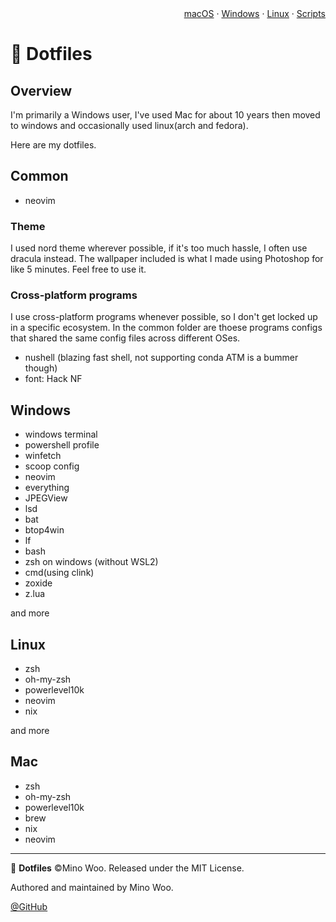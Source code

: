 <div align="right">
<a href="#macos">macOS</a> · <a href="#windows">Windows</a> · <a href="#linux">Linux</a> · <a href="#scripts">Scripts</a>
</div>

# 🚯 Dotfiles


## Overview

I'm primarily a Windows user, I've used Mac for about 10 years then moved to windows and occasionally used linux(arch and fedora). 

Here are my dotfiles.

## Common

- neovim

### Theme

I used nord theme wherever possible, if it's too much hassle, I often use dracula instead.
The wallpaper included is what I made using Photoshop for like 5 minutes. Feel free to use it.

### Cross-platform programs

I use cross-platform programs whenever possible, so I don't get locked up in a specific ecosystem.
In the common folder are thoese programs configs that shared the same config files across different OSes. 

- nushell (blazing fast shell, not supporting conda ATM is a bummer though)
- font: Hack NF

## Windows

- windows terminal
- powershell profile
- winfetch
- scoop config
- neovim
- everything
- JPEGView
- lsd
- bat
- btop4win
- lf
- bash
- zsh on windows (without WSL2)
- cmd(using clink)
- zoxide
- z.lua

and more


## Linux

- zsh
- oh-my-zsh
- powerlevel10k
- neovim
- nix

and more

## Mac

- zsh
- oh-my-zsh
- powerlevel10k
- brew
- nix
- neovim


---

🚯 **Dotfiles** ©Mino Woo. Released under the MIT License.

Authored and maintained by Mino Woo.

[@GitHub](https://github.com/mino29)

